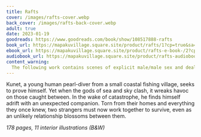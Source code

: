 ```yaml
---
title: Rafts
cover: /images/rafts-cover.webp
back_cover: /images/rafts-back-cover.webp
adult: true
date: 2023-01-19
goodreads: https://www.goodreads.com/book/show/108517888-rafts
book_url: https://mapakuvillage.square.site/product/rafts/1?cp=true&sa=true&sbp=false&q=false
ebook_url: https://mapakuvillage.square.site/product/rafts-e-book-/2?cp=true&sa=true&sbp=false&q=false
audiobook_url: https://mapakuvillage.square.site/product/rafts-audiobook-/6?cp=true&sa=true&sbp=false&q=false
content_warning:
  The following work contains scenes of explicit male/male sex and deals with topics such as injury and loss. This book is intended for adults only, and reader discretion is advised.
---
```

Kunet, a young human pearl-diver from a small coastal fishing village, seeks to prove himself. Yet when the gods of sea and sky clash, it wreaks havoc on those caught between. In the wake of catastrophe, he finds himself adrift with an unexpected companion. Torn from their homes and everything they once knew, two strangers must now work together to survive, even as an unlikely relationship blossoms between them.

*178 pages, 11 interior illustrations (B&W)*
